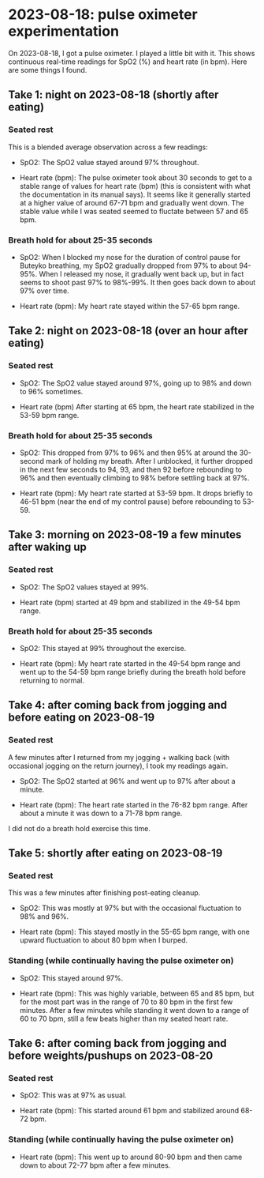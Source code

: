 # 2023-08-18: pulse oximeter experimentation

On 2023-08-18, I got a pulse oximeter. I played a little bit with
it. This shows continuous real-time readings for SpO2 (%) and heart
rate (in bpm). Here are some things I found.

## Take 1: night on 2023-08-18 (shortly after eating)

### Seated rest

This is a blended average observation across a few readings:

* SpO2: The SpO2 value stayed around 97% throughout.

* Heart rate (bpm): The pulse oximeter took about 30 seconds to get to
  a stable range of values for heart rate (bpm) (this is consistent
  with what the documentation in its manual says). It seems like it
  generally started at a higher value of around 67-71 bpm and
  gradually went down. The stable value while I was seated seemed to
  fluctate between 57 and 65 bpm.

### Breath hold for about 25-35 seconds

* SpO2: When I blocked my nose for the duration of control pause for
  Buteyko breathing, my SpO2 gradually dropped from 97% to about
  94-95%. When I released my nose, it gradually went back up, but in
  fact seems to shoot past 97% to 98%-99%. It then goes back down to
  about 97% over time.

* Heart rate (bpm): My heart rate stayed within the 57-65 bpm range.

## Take 2: night on 2023-08-18 (over an hour after eating)

### Seated rest

* SpO2: The SpO2 value stayed around 97%, going up to 98% and down to
  96% sometimes.

* Heart rate (bpm) After starting at 65 bpm, the heart rate stabilized
  in the 53-59 bpm range.

### Breath hold for about 25-35 seconds

* SpO2: This dropped from 97% to 96% and then 95% at around the
  30-second mark of holding my breath. After I unblocked, it further
  dropped in the next few seconds to 94, 93, and then 92 before
  rebounding to 96% and then eventually climbing to 98% before
  settling back at 97%.

* Heart rate (bpm): My heart rate started at 53-59 bpm. It drops
  briefly to 46-51 bpm (near the end of my control pause) before
  rebounding to 53-59.

## Take 3: morning on 2023-08-19 a few minutes after waking up

### Seated rest

* SpO2: The SpO2 values stayed at 99%.

* Heart rate (bpm) started at 49 bpm and stabilized in the 49-54 bpm range.

### Breath hold for about 25-35 seconds

* SpO2: This stayed at 99% throughout the exercise.

* Heart rate (bpm): My heart rate started in the 49-54 bpm range and
  went up to the 54-59 bpm range briefly during the breath hold before
  returning to normal.

## Take 4: after coming back from jogging and before eating on 2023-08-19

### Seated rest

A few minutes after I returned from my jogging + walking back (with
occasional jogging on the return journey), I took my readings again.

* SpO2: The SpO2 started at 96% and went up to 97% after about a
  minute.

* Heart rate (bpm): The heart rate started in the 76-82 bpm
  range. After about a minute it was down to a 71-78 bpm range.

I did not do a breath hold exercise this time.

## Take 5: shortly after eating on 2023-08-19

### Seated rest

This was a few minutes after finishing post-eating cleanup.

* SpO2: This was mostly at 97% but with the occasional fluctuation to
  98% and 96%.

* Heart rate (bpm): This stayed mostly in the 55-65 bpm range, with
  one upward fluctuation to about 80 bpm when I burped.

### Standing (while continually having the pulse oximeter on)

* SpO2: This stayed around 97%.

* Heart rate (bpm): This was highly variable, between 65 and 85 bpm,
  but for the most part was in the range of 70 to 80 bpm in the first
  few minutes. After a few minutes while standing it went down to a
  range of 60 to 70 bpm, still a few beats higher than my seated heart
  rate.

## Take 6: after coming back from jogging and before weights/pushups on 2023-08-20

### Seated rest

* SpO2: This was at 97% as usual.

* Heart rate (bpm): This started around 61 bpm and stabilized around
  68-72 bpm.

### Standing (while continually having the pulse oximeter on)

* Heart rate (bpm): This went up to around 80-90 bpm and then came
  down to about 72-77 bpm after a few minutes.
